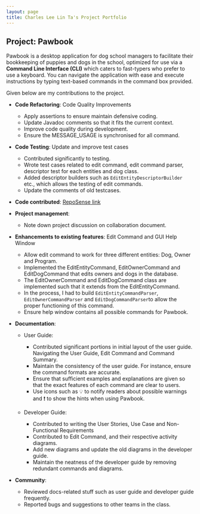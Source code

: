 ```yaml
---
layout: page
title: Charles Lee Lin Ta's Project Portfolio
---
```

## Project: Pawbook

Pawbook is a desktop application for dog school managers to facilitate their bookkeeping of puppies and dogs in the
school, optimized for use via a **Command Line Interface (CLI)** which caters to fast-typers who prefer to use a
keyboard. You can navigate the application with ease and execute instructions by typing text-based commands in the
command box provided.

Given below are my contributions to the project.

* **Code Refactoring**: Code Quality Improvements
  * Apply assertions to ensure maintain defensive coding.
  * Update Javadoc comments so that it fits the current context.
  * Improve code quality during development.
  * Ensure the MESSAGE_USAGE is synchronised for all command.
  
* **Code Testing**: Update and improve test cases
  * Contributed significantly to testing.
  * Wrote test cases related to edit command, edit command parser, descriptor test for each entities and dog class.
  * Added descriptor builders such as `EditEntityDescriptorBuilder` etc., which allows the testing of edit commands.
  * Update the comments of old testcases.

* **Code contributed**: [RepoSense link](https://nus-cs2103-ay2021s2.github.io/tp-dashboard/?search=CharlesLee01&sort=groupTitle&sortWithin=title&timeframe=commit&mergegroup=&groupSelect=groupByRepos&breakdown=true&checkedFileTypes=docs~functional-code~test-code~other&since=2021-02-19)

* **Project management**:
  * Note down project discussion on collaboration document.

* **Enhancements to existing features**: Edit Command and GUI Help Window
  * Allow edit command to work for three different entities: Dog, Owner and Program.
  * Implemented the EditEntityCommand, EditOwnerCommand and EditDogCommand that edits owners and dogs in the database.
  * The EditOwnerCommand and EditDogCommand class are implemented such that it extends from the EditEntityCommand.
  * In the process, I had to build `EditEntityCommandParser`, `EditOwnerCommandParser` and `EditDogCommandParser`to allow the proper functioning of this command.
  * Ensure help window contains all possible commands for Pawbook.
  
* **Documentation**:
  * User Guide:
    * Contributed significant portions in initial layout of the user guide. Navigating the User Guide, Edit Command and Command Summary.
    * Maintain the consistency of the user guide. For instance, ensure the command formats are accurate.
    * Ensure that sufficient examples and explanations are given so that the exact features of each command are clear to users. 
    * Use icons such as :bulb: to notify readers about possible warnings and :heavy_exclamation_mark: to show the hints when using Pawbook.
    
  * Developer Guide:
    * Contributed to writing the User Stories, Use Case and Non-Functional Requirements
    * Contributed to Edit Command, and their respective activity diagrams.
    * Add new diagrams and update the old diagrams in the developer guide.
    * Maintain the neatness of the developer guide by removing redundant commands and diagrams.

* **Community**:
  * Reviewed docs-related stuff such as user guide and developer guide frequently.
  * Reported bugs and suggestions to other teams in the class.
  
